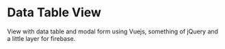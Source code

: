 # Data Table View

View with data table and modal form using Vuejs, something of jQuery and a little layer for firebase.